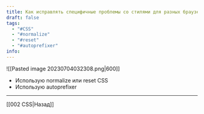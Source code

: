 ```yaml
---
title: Как исправлять специфичные проблемы со стилями для разных браузеров?
draft: false
tags:
  - "#CSS"
  - "#normalize"
  - "#reset"
  - "#autoprefixer"
info:
---
```

![[Pasted image 20230704032308.png|600]]

- Использую normalize или reset CSS
- Использую autoprefixer

---

[[002 CSS|Назад]]